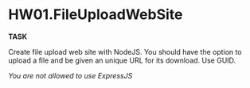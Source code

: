 ﻿# HW01.FileUploadWebSite

**TASK**
 
Create file upload web site with NodeJS. You should
have the option to upload a file and be given an
unique URL for its download. Use GUID.

*You are not allowed to use ExpressJS*
